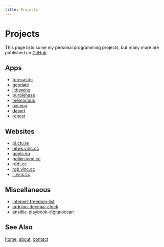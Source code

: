 ```yaml
---
title: Projects
---
```


# Projects

This page lists some my personal programming projects, but many more are
published on [GitHub](https://github.com/vinc).


## Apps

- [forecaster](/projects/forecaster.html)
- [geodate](/projects/geodate.html)
- [littlewing](/projects/littlewing.html)
- [purplehaze](/projects/purplehaze.html)
- [memorious](/projects/memorious.html)
- [oximon](/projects/oximon.html)
- [dasort](/projects/dasort.html)
- [rehost](/projects/rehost.html)


## Websites

- [pi.ctu.re](/projects/pi.ctu.re.html)
- [news.vinc.cc](/projects/news.vinc.cc.html)
- [goelo.eu](/projects/goelo.eu.html)
- [pollen.vinc.cc](/projects/pollen.vinc.cc.html)
- [rddt.cc](/projects/rddt.cc.html)
- [rgb.vinc.cc](http://rgb.vinc.cc)
- [ll.vinc.cc](http://ll.vinc.cc)


## Miscellaneous

- [internet-freedom-list](/projects/internet-freedom-list.html)
- [arduino-decimal-clock](/projects/arduino-decimal-clock.html)
- [ansible-playbook-digitalocean](/projects/ansible-playbook-digitalocean.html)


## See Also

[home](/), [about](/about.html), [contact](/contact.html)
